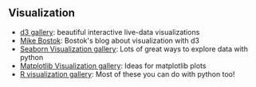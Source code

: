 
## Visualization

- [d3 gallery](https://github.com/d3/d3/wiki/Gallery): beautiful interactive live-data visualizations
- [Mike Bostok](https://bost.ocks.org/mike/): Bostok's blog about visualization with d3
- [Seaborn Visualization gallery](http://seaborn.pydata.org/examples/index.html): Lots of great ways to explore data with python
- [Matplotlib Visualization gallery](http://matplotlib.org/gallery.html): Ideas for matplotlib plots
- [R visualization gallery](http://www.r-graph-gallery.com/): Most of these you can do with python too!
